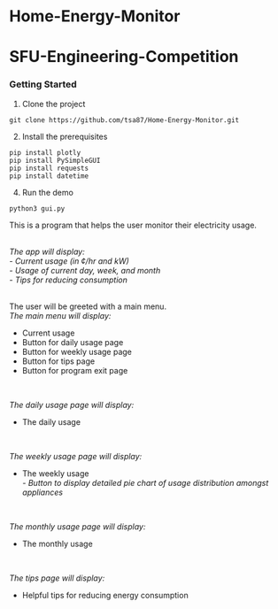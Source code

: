# Home-Energy-Monitor

# SFU-Engineering-Competition

### Getting Started
1. Clone the project 
```
git clone https://github.com/tsa87/Home-Energy-Monitor.git
```
2. Install the prerequisites
```
pip install plotly
pip install PySimpleGUI
pip install requests
pip install datetime
```
4. Run the demo
```
python3 gui.py
```


This is a program that helps the user monitor their electricity usage. <Br />
<Br />

*The app will display:* <Br />
*- Current usage (in ¢/hr and kW)* <Br />
*- Usage of current day, week, and month* <Br />
*- Tips for reducing consumption* <Br />
<Br />

The user will be greeted with a main menu. <Br />
*The main menu will display:* <Br />
- Current usage <Br />
- Button for daily usage page <Br />
- Button for weekly usage page <Br />
- Button for tips page <Br />
- Button for program exit page <Br />
<Br />

*The daily usage page will display:* <Br />
- The daily usage <Br />
<Br />

*The weekly usage page will display:* <Br />
- The weekly usage <Br />
*- Button to display detailed pie chart of usage distribution amongst appliances* <Br />
<Br />

*The monthly usage page will display:* <Br />
- The monthly usage <Br />
<Br />

*The tips page will display:* <Br />
- Helpful tips for reducing energy consumption <Br />
